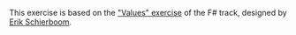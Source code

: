 This exercise is based on the ["Values" exercise][pr] of the F# track, designed by [Erik Schierboom][erik].

[pr]: https://github.com/exercism/v3/pull/901
[erik]: https://github.com/ErikSchierboom
